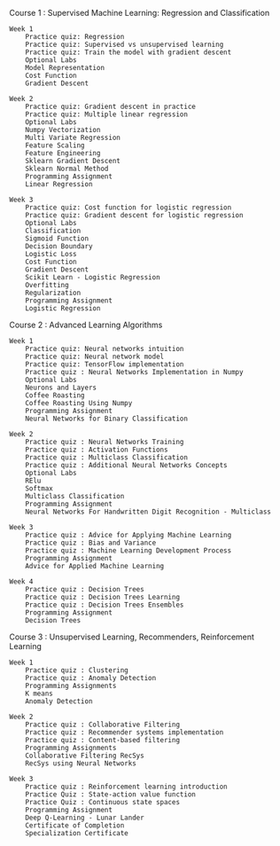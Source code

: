 Course 1 : Supervised Machine Learning: Regression and Classification

    Week 1
        Practice quiz: Regression
        Practice quiz: Supervised vs unsupervised learning
        Practice quiz: Train the model with gradient descent
        Optional Labs
        Model Representation
        Cost Function
        Gradient Descent

    Week 2
        Practice quiz: Gradient descent in practice
        Practice quiz: Multiple linear regression
        Optional Labs
        Numpy Vectorization
        Multi Variate Regression
        Feature Scaling
        Feature Engineering
        Sklearn Gradient Descent
        Sklearn Normal Method
        Programming Assignment
        Linear Regression

    Week 3
        Practice quiz: Cost function for logistic regression
        Practice quiz: Gradient descent for logistic regression
        Optional Labs
        Classification
        Sigmoid Function
        Decision Boundary
        Logistic Loss
        Cost Function
        Gradient Descent
        Scikit Learn - Logistic Regression
        Overfitting
        Regularization
        Programming Assignment
        Logistic Regression

Course 2 : Advanced Learning Algorithms

    Week 1
        Practice quiz: Neural networks intuition
        Practice quiz: Neural network model
        Practice quiz: TensorFlow implementation
        Practice quiz : Neural Networks Implementation in Numpy
        Optional Labs
        Neurons and Layers
        Coffee Roasting
        Coffee Roasting Using Numpy
        Programming Assignment
        Neural Networks for Binary Classification

    Week 2
        Practice quiz : Neural Networks Training
        Practice quiz : Activation Functions
        Practice quiz : Multiclass Classification
        Practice quiz : Additional Neural Networks Concepts
        Optional Labs
        RElu
        Softmax
        Multiclass Classification
        Programming Assignment
        Neural Networks For Handwritten Digit Recognition - Multiclass

    Week 3
        Practice quiz : Advice for Applying Machine Learning
        Practice quiz : Bias and Variance
        Practice quiz : Machine Learning Development Process
        Programming Assignment
        Advice for Applied Machine Learning

    Week 4
        Practice quiz : Decision Trees
        Practice quiz : Decision Trees Learning
        Practice quiz : Decision Trees Ensembles
        Programming Assignment
        Decision Trees
        

Course 3 : Unsupervised Learning, Recommenders, Reinforcement Learning

    Week 1
        Practice quiz : Clustering
        Practice quiz : Anomaly Detection
        Programming Assignments
        K means
        Anomaly Detection

    Week 2
        Practice quiz : Collaborative Filtering
        Practice quiz : Recommender systems implementation
        Practice quiz : Content-based filtering
        Programming Assignments
        Collaborative Filtering RecSys
        RecSys using Neural Networks

    Week 3
        Practice quiz : Reinforcement learning introduction
        Practice Quiz : State-action value function
        Practice Quiz : Continuous state spaces
        Programming Assignment
        Deep Q-Learning - Lunar Lander
        Certificate of Completion
        Specialization Certificate
